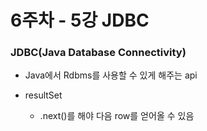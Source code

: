 # 6주차 - 5강 JDBC

### JDBC(Java Database Connectivity)
* Java에서 Rdbms를 사용할 수 있게 해주는 api

* resultSet
  * .next()를 해야 다음 row를 얻어올 수 있음